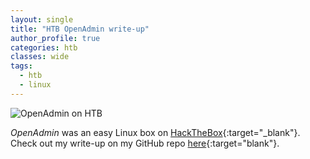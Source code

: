 ```yaml
---
layout: single
title: "HTB OpenAdmin write-up"
author_profile: true
categories: htb
classes: wide
tags:
  - htb
  - linux
---
```


![OpenAdmin on HTB](/mmsec.io/assets/images/openadmin.png)

*OpenAdmin* was an easy Linux box on [HackTheBox](https://www.hackthebox.eu/){:target="_blank"}. Check out my write-up on my GitHub repo [here](https://github.com/Muemmelmoehre/write-ups/blob/master/openadmin.pdf){:target="blank"}.
